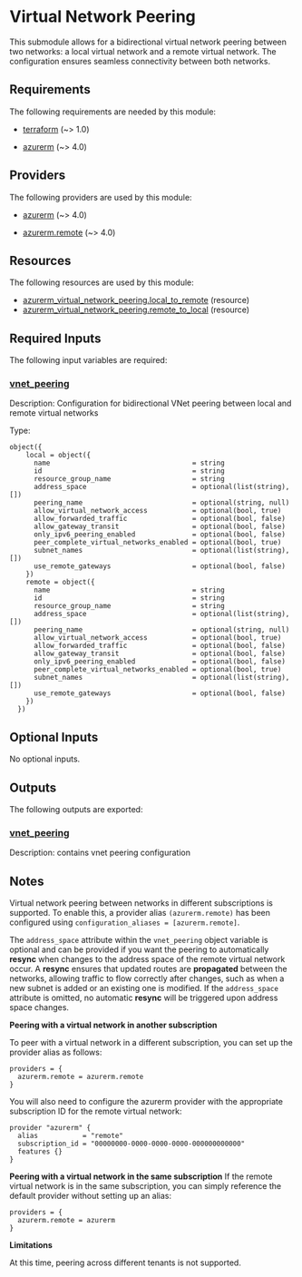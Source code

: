 # Virtual Network Peering

This submodule allows for a bidirectional virtual network peering between two networks: a local virtual network and a remote virtual network. The configuration ensures seamless connectivity between both networks.

<!-- BEGIN_TF_DOCS -->
## Requirements

The following requirements are needed by this module:

- <a name="requirement_terraform"></a> [terraform](#requirement\_terraform) (~> 1.0)

- <a name="requirement_azurerm"></a> [azurerm](#requirement\_azurerm) (~> 4.0)

## Providers

The following providers are used by this module:

- <a name="provider_azurerm"></a> [azurerm](#provider\_azurerm) (~> 4.0)

- <a name="provider_azurerm.remote"></a> [azurerm.remote](#provider\_azurerm.remote) (~> 4.0)

## Resources

The following resources are used by this module:

- [azurerm_virtual_network_peering.local_to_remote](https://registry.terraform.io/providers/hashicorp/azurerm/latest/docs/resources/virtual_network_peering) (resource)
- [azurerm_virtual_network_peering.remote_to_local](https://registry.terraform.io/providers/hashicorp/azurerm/latest/docs/resources/virtual_network_peering) (resource)

## Required Inputs

The following input variables are required:

### <a name="input_vnet_peering"></a> [vnet\_peering](#input\_vnet\_peering)

Description: Configuration for bidirectional VNet peering between local and remote virtual networks

Type:

```hcl
object({
    local = object({
      name                                   = string
      id                                     = string
      resource_group_name                    = string
      address_space                          = optional(list(string), [])
      peering_name                           = optional(string, null)
      allow_virtual_network_access           = optional(bool, true)
      allow_forwarded_traffic                = optional(bool, false)
      allow_gateway_transit                  = optional(bool, false)
      only_ipv6_peering_enabled              = optional(bool, false)
      peer_complete_virtual_networks_enabled = optional(bool, true)
      subnet_names                           = optional(list(string), [])
      use_remote_gateways                    = optional(bool, false)
    })
    remote = object({
      name                                   = string
      id                                     = string
      resource_group_name                    = string
      address_space                          = optional(list(string), [])
      peering_name                           = optional(string, null)
      allow_virtual_network_access           = optional(bool, true)
      allow_forwarded_traffic                = optional(bool, false)
      allow_gateway_transit                  = optional(bool, false)
      only_ipv6_peering_enabled              = optional(bool, false)
      peer_complete_virtual_networks_enabled = optional(bool, true)
      subnet_names                           = optional(list(string), [])
      use_remote_gateways                    = optional(bool, false)
    })
  })
```

## Optional Inputs

No optional inputs.

## Outputs

The following outputs are exported:

### <a name="output_vnet_peering"></a> [vnet\_peering](#output\_vnet\_peering)

Description: contains vnet peering configuration
<!-- END_TF_DOCS -->

## Notes
Virtual network peering between networks in different subscriptions is supported.
To enable this, a provider alias `(azurerm.remote)` has been configured using `configuration_aliases = [azurerm.remote]`.

The `address_space` attribute within the `vnet_peering` object variable is optional and can be provided if you want the peering to automatically **resync** when changes to the address space of the remote virtual network occur. A **resync** ensures that updated routes are **propagated** between the networks, allowing traffic to flow correctly after changes, such as when a new subnet is added or an existing one is modified. If the `address_space` attribute is omitted, no automatic **resync** will be triggered upon address space changes.

**Peering with a virtual network in another subscription**

To peer with a virtual network in a different subscription, you can set up the provider alias as follows:

```hcl
providers = {
  azurerm.remote = azurerm.remote
}
```

You will also need to configure the azurerm provider with the appropriate subscription ID for the remote virtual network:

```hcl
provider "azurerm" {
  alias           = "remote"
  subscription_id = "00000000-0000-0000-0000-000000000000"
  features {}
}
```
**Peering with a virtual network in the same subscription**
If the remote virtual network is in the same subscription, you can simply reference the default provider without setting up an alias:

```hcl
providers = {
  azurerm.remote = azurerm
}
```

**Limitations**

At this time, peering across different tenants is not supported.
